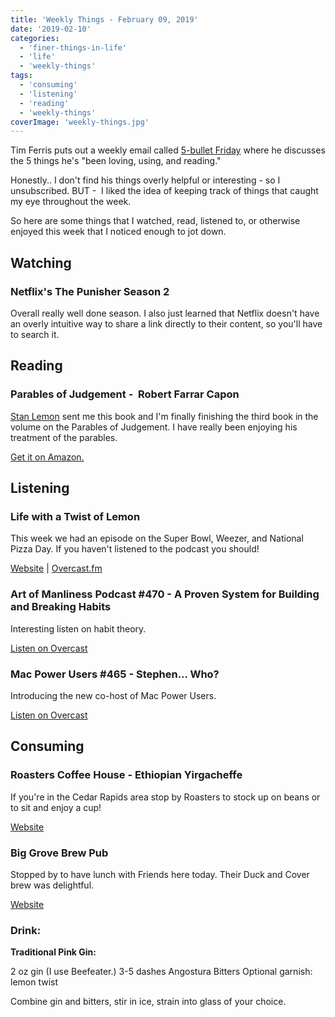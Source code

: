```yaml
---
title: 'Weekly Things - February 09, 2019'
date: '2019-02-10'
categories:
  - 'finer-things-in-life'
  - 'life'
  - 'weekly-things'
tags:
  - 'consuming'
  - 'listening'
  - 'reading'
  - 'weekly-things'
coverImage: 'weekly-things.jpg'
---
```


Tim Ferris puts out a weekly email called [5-bullet Friday](https://go.tim.blog/5-bullet-friday/) where he discusses the 5 things he's "been loving, using, and reading."

Honestly.. I don't find his things overly helpful or interesting - so I unsubscribed. BUT -  I liked the idea of keeping track of things that caught my eye throughout the week.

So here are some things that I watched, read, listened to, or otherwise enjoyed this week that I noticed enough to jot down.



## Watching

### **Netflix's The Punisher Season 2**

Overall really well done season. I also just learned that Netflix doesn't have an overly intuitive way to share a link directly to their content, so you'll have to search it.



## Reading

### **Parables of Judgement -  Robert Farrar Capon**

[Stan Lemon](https://stanlemon.net) sent me this book and I'm finally finishing the third book in the volume on the Parables of Judgement. I have really been enjoying his treatment of the parables.

[Get it on Amazon.](https://amzn.to/2GzFwLl)



## Listening

### **Life with a Twist of Lemon**

This week we had an episode on the Super Bowl, Weezer, and National Pizza Day. If you haven't listened to the podcast you should!

[Website](https://twistoflemonpod.com) | [Overcast.fm](https://overcast.fm/itunes1419902908/life-with-a-twist-of-lemon)

### **Art of Manliness Podcast #470 - A Proven System for Building and Breaking Habits**

Interesting listen on habit theory.

[Listen on Overcast](https://overcast.fm/+NS2zy5W-0)

### **Mac Power Users #465 - Stephen... Who?**

Introducing the new co-host of Mac Power Users.

[Listen on Overcast](https://overcast.fm/+FrCG31W5M)



## Consuming

### **Roasters Coffee House - Ethiopian Yirgacheffe**

If you're in the Cedar Rapids area stop by Roasters to stock up on beans or to sit and enjoy a cup!

[Website](http://roasterscoffeehouse.com)

### **Big Grove Brew Pub**

Stopped by to have lunch with Friends here today. Their Duck and Cover brew was delightful.

[Website](https://biggrovebrewery.com)

### **Drink:**

**Traditional Pink Gin:**

2 oz gin (I use Beefeater.) 3-5 dashes Angostura Bitters Optional garnish: lemon twist

Combine gin and bitters, stir in ice, strain into glass of your choice.
